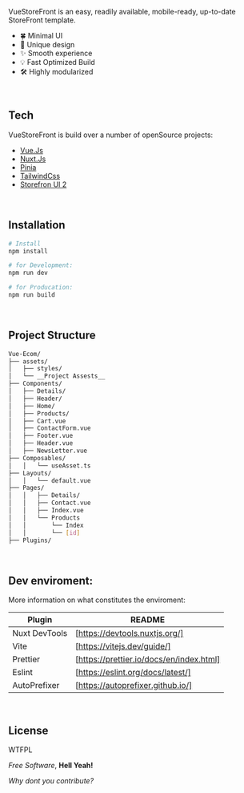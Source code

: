 VueStoreFront is an easy, readily available, mobile-ready, up-to-date StoreFront template.

- 🍀 Minimal UI
- 👑 Unique design
- ✨ Smooth experience
- 💡 Fast Optimized Build
- 🛠️ Highly modularized

<br/>

## Tech

VueStoreFront is build over a number of openSource projects:

- [Vue.Js](https://vuejs.org/)
- [Nuxt.Js](https://nuxt.com/)
- [Pinia](https://pinia.vuejs.org/)
- [TailwindCss](https://tailwindcss.com/)
- [Storefron UI 2](https://docs.storefrontui.io/v2/)

<br />

## Installation

```sh
# Install
npm install

# for Development:
npm run dev

# for Producation:
npm run build
```

<br />

## Project Structure

```bash
Vue-Ecom/
├── assets/
│   ├── styles/
│   └── __Project Assests__
├── Components/
│   ├── Details/
│   ├── Header/
│   ├── Home/
│   ├── Products/
│   ├── Cart.vue
│   ├── ContactForm.vue
│   ├── Footer.vue
│   ├── Header.vue
│   ├── NewsLetter.vue
├── Composables/
│   │   └── useAsset.ts
├── Layouts/
│   │   └── default.vue
├── Pages/
│   │   ├── Details/
│   │   ├── Contact.vue
│   │   ├── Index.vue
│   │   └── Products
│   │       └── Index
│   │       └── [id]
├── Plugins/
```

<br />

## Dev enviroment:

More information on what constitutes the enviroment:

| Plugin        | README                                   |
| ------------- | ---------------------------------------- |
| Nuxt DevTools | [https://devtools.nuxtjs.org/]           |
| Vite          | [https://vitejs.dev/guide/]              |
| Prettier      | [https://prettier.io/docs/en/index.html] |
| Eslint        | [https://eslint.org/docs/latest/]        |
| AutoPrefixer  | [https://autoprefixer.github.io/]        |

<br />

## License

WTFPL

_Free Software_, **Hell Yeah!**

_Why dont you contribute?_
